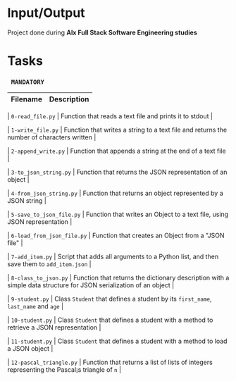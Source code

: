 # Input/Output
Project done during **Alx Full Stack Software Engineering studies** 

# Tasks

### ``` MANDATORY```


| Filename | Description |
| -------- | ----------- |

| `0-read_file.py` | Function that reads a text file and prints it to stdout |

| `1-write_file.py` | Function that writes a string to a text file and returns the number of characters written |

| `2-append_write.py` | Function that appends a string at the end of a text file |

| `3-to_json_string.py` | Function that returns the JSON representation of an object |

| `4-from_json_string.py` | Function that returns an object represented by a JSON string |

| `5-save_to_json_file.py` | Function that writes an Object to a text file, using JSON representation |

| `6-load_from_json_file.py` | Function that creates an Object from a "JSON file" |

| `7-add_item.py` | Script that adds all arguments to a Python list, and then save them to `add_item.json` |

| `8-class_to_json.py` | Function that returns the dictionary description with a simple data structure for JSON serialization of an object |

| `9-student.py` | Class `Student` that defines a student by its `first_name`, `last_name` and `age` |

| `10-student.py` | Class `Student` that defines a student with a method to retrieve a JSON representation |

| `11-student.py` | Class `Student` that defines a student with a method to load a JSON object |

| `12-pascal_triangle.py` | Function that returns a list of lists of integers representing the Pascal¡s triangle of `n` |
